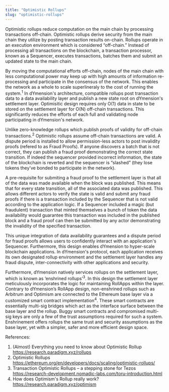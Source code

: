 ```yaml
---
title: "Optimistic Rollups"
slug: "optimistic-rollups"
---
```


Optimistic rollups reduce computation on the main chain by processing transactions off-chain. Optimistic rollups derive security from the main chain they utilize by posting transaction results on-chain. Rollups operate in an execution environment which is considered “off-chain.” Instead of processing all transactions on the blockchain, a transaction processor, known as a Sequencer, executes transactions, batches them and submit an updated state to the main chain.

By moving the computational efforts off-chain, nodes of the main chain with less computational power may keep up with high amounts of information re-processing and participate in the consensus of the network. This enables the network as a whole to scale superlineraly to the cost of running the system.<sup>1</sup> In dYmension's architecture, compatible rollups post transaction data to a data availability layer and publish a new state root on dYmension's settlement layer. Optimisitic design requires only O(1) data in state to be stored on the settlement layer for O(N) off-chain transactions. This significantly reduces the efforts of each full and validating node participating in dYmension's network.

Unlike zero-knowledge rollups which publish proofs of validity for off-chain transactions.<sup>2</sup> Optimistic rollups assume off-chain transactions are valid. A dispute period is installed to allow permission-less actors to post invalidity proofs (refered to as Fraud Proofs). If anyone discovers a batch that is not correct, they can publish a fraud proof demonstrating the correct state transition. If indeed the sequencer provided incorrect information, the state of the blockchain is reverted and the sequencer is “slashed” (they lose tokens they’ve bonded to participate in the network).

A pre-requisite for submiting a fraud proof to the settlement layer is that all of the data was made available when the block was published. This means that for every state transition, all of the associated data was published. This allows different actors to verify the state is valid and submit any fraud proofs if there is a transaction included by the Sequencer that is not valid according to the application logic. If a Sequencer included a magic (but fraudulent) transaction that minted themselves a bunch of token the data availability would guarantee this transaction was included in the published block and a fraud proof can then be submitted by any actor demonstrating the invalidity of the specified transaction.

This unique integration of data availability guarantees and a dispute period for fraud proofs allows users to confidently interact with an application's Sequencer. Furthermore, this design enables dYmension to hyper-scale blockchain applications. In dYmension's protocol, each application receives its own designated rollup environment and the settlement layer handles any fraud dispute, inter-connectivity with other applications and security.

Furthermore, dYmension natively services rollups on the settlement layer, which is known as ‘enshrined rollups’<sup>3</sup>. In this design the settlement layer meticulously incorporates the logic for maintaining RollApps within the layer. Contrary to dYmension’s RollApp design, non-enshrined rollups such as Arbitrum and Optimism are connected to the Ethereum base layer via a customized smart contract implementation<sup>4</sup>. These smart contracts are essentially multi-sig bridges which act as the interface surface between the base layer and the rollup. Buggy smart contracts and compromised multi-sig keys are only a few of the trust assumptions required for such a system. Enshrinement offers rollups the same trust and security assumptions as the base layer, yet with a simpler, safer and more efficient design space.

References:

1. (Almost) Everything you need to know about Optimistic Rollup https://research.paradigm.xyz/rollups
2. Optimistic Rollups https://ethereum.org/en/developers/docs/scaling/optimistic-rollups/
3. Transaction Optimistic Rollups – a stepping stone for Tezos https://research-development.nomadic-labs.com/toru-introduction.html
4. How does Optimism's Rollup really work? https://research.paradigm.xyz/optimism
